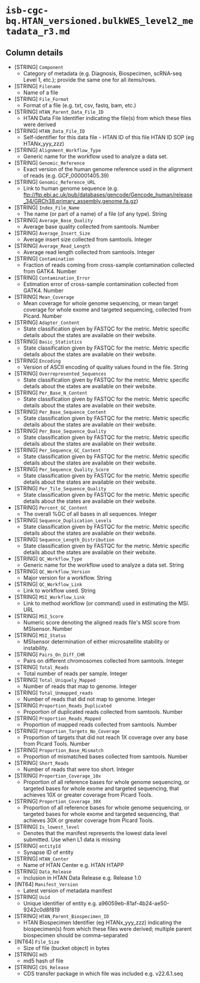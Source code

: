 # `isb-cgc-bq.HTAN_versioned.bulkWES_level2_metadata_r3.md`

## Column details

* [STRING]    `Component`
  - Category of metadata (e.g. Diagnosis, Biospecimen, scRNA-seq Level 1, etc.); provide the same one for all items/rows.
* [STRING]    `Filename`
  - Name of a file
* [STRING]    `File_Format`
  - Format of a file (e.g. txt, csv, fastq, bam, etc.)
* [STRING]    `HTAN_Parent_Data_File_ID`
  - HTAN Data File Identifier indicating the file(s) from which these files were derived
* [STRING]    `HTAN_Data_File_ID`
  - Self-identifier for this data file - HTAN ID of this file HTAN ID SOP (eg HTANx_yyy_zzz)
* [STRING]    `Alignment_Workflow_Type`
  - Generic name for the workflow used to analyze a data set.
* [STRING]    `Genomic_Reference`
  - Exact version of the human genome reference used in the alignment of reads (e.g. GCF_000001405.39)
* [STRING]    `Genomic_Reference_URL`
  - Link to human genome sequence (e.g. ftp://ftp.ebi.ac.uk/pub/databases/gencode/Gencode_human/release_34/GRCh38.primary_assembly.genome.fa.gz)
* [STRING]    `Index_File_Name`
  - The name (or part of a name) of a file (of any type). String
* [STRING]    `Average_Base_Quality`
  - Average base quality collected from samtools. Number
* [STRING]    `Average_Insert_Size`
  - Average insert size collected from samtools. Integer
* [STRING]    `Average_Read_Length`
  - Average read length collected from samtools. Integer
* [STRING]    `Contamination`
  - Fraction of reads coming from cross-sample contamination collected from GATK4. Number
* [STRING]    `Contamination_Error`
  - Estimation error of cross-sample contamination collected from GATK4. Number
* [STRING]    `Mean_Coverage`
  - Mean coverage for whole genome sequencing, or mean target coverage for whole exome and targeted sequencing, collected from Picard. Number
* [STRING]    `Adapter_Content`
  - State classification given by FASTQC for the metric. Metric specific details about the states are available on their website.
* [STRING]    `Basic_Statistics`
  - State classification given by FASTQC for the metric. Metric specific details about the states are available on their website.
* [STRING]    `Encoding`
  - Version of ASCII encoding of quality values found in the file. String
* [STRING]    `Overrepresented_Sequences`
  - State classification given by FASTQC for the metric. Metric specific details about the states are available on their website.
* [STRING]    `Per_Base_N_Content`
  - State classification given by FASTQC for the metric. Metric specific details about the states are available on their website.
* [STRING]    `Per_Base_Sequence_Content`
  - State classification given by FASTQC for the metric. Metric specific details about the states are available on their website.
* [STRING]    `Per_Base_Sequence_Quality`
  - State classification given by FASTQC for the metric. Metric specific details about the states are available on their website.
* [STRING]    `Per_Sequence_GC_Content`
  - State classification given by FASTQC for the metric. Metric specific details about the states are available on their website.
* [STRING]    `Per_Sequence_Quality_Score`
  - State classification given by FASTQC for the metric. Metric specific details about the states are available on their website.
* [STRING]    `Per_Tile_Sequence_Quality`
  - State classification given by FASTQC for the metric. Metric specific details about the states are available on their website.
* [STRING]    `Percent_GC_Content`
  - The overall %GC of all bases in all sequences. Integer
* [STRING]    `Sequence_Duplication_Levels`
  - State classification given by FASTQC for the metric. Metric specific details about the states are available on their website.
* [STRING]    `Sequence_Length_Distribution`
  - State classification given by FASTQC for the metric. Metric specific details about the states are available on their website.
* [STRING]    `QC_Workflow_Type`
  - Generic name for the workflow used to analyze a data set. String
* [STRING]    `QC_Workflow_Version`
  - Major version for a workflow. String
* [STRING]    `QC_Workflow_Link`
  - Link to workflow used. String
* [STRING]    `MSI_Workflow_Link`
  - Link to method workflow (or command) used in estimating the MSI. URL
* [STRING]    `MSI_Score`
  - Numeric score denoting the aligned reads file's MSI score from MSIsensor. Number
* [STRING]    `MSI_Status`
  - MSIsensor determination of either microsatellite stability or instability.
* [STRING]    `Pairs_On_Diff_CHR`
  - Pairs on different chromosomes collected from samtools. Integer
* [STRING]    `Total_Reads`
  - Total number of reads per sample. Integer
* [STRING]    `Total_Uniquely_Mapped`
  - Number of reads that map to genome. Integer
* [STRING]    `Total_Unmapped_reads`
  - Number of reads that did not map to genome. Integer
* [STRING]    `Proportion_Reads_Duplicated`
  - Proportion of duplicated reads collected from samtools. Number
* [STRING]    `Proportion_Reads_Mapped`
  - Proportion of mapped reads collected from samtools. Number
* [STRING]    `Proportion_Targets_No_Coverage`
  - Proportion of targets that did not reach 1X coverage over any base from Picard Tools. Number
* [STRING]    `Proportion_Base_Mismatch`
  - Proportion of mismatched bases collected from samtools. Number
* [STRING]    `Short_Reads`
  - Number of reads that were too short. Integer
* [STRING]    `Proportion_Coverage_10x`
  - Proportion of all reference bases for whole genome sequencing, or targeted bases for whole exome and targeted sequencing, that achieves 10X or greater coverage from Picard Tools.
* [STRING]    `Proportion_Coverage_30X`
  - Proportion of all reference bases for whole genome sequencing, or targeted bases for whole exome and targeted sequencing, that achieves 30X or greater coverage from Picard Tools.
* [STRING]    `Is_lowest_level`
  - Denotes that the manifest represents the lowest data level submitted. Use when L1 data is missing
* [STRING]    `entityId`
  - Synapse ID of entity
* [STRING]    `HTAN_Center`
  - Name of HTAN Center e.g. HTAN HTAPP
* [STRING]    `Data_Release`
  - Inclusion in HTAN Data Release e.g. Release 1.0
* [INT64]    `Manifest_Version`
  - Latest version of metadata manifest
* [STRING]    `Uuid`
  - Unique identifier of entity e.g. a96059eb-81af-4b24-ae50-9242c0d8f819
* [STRING]    `HTAN_Parent_Biospecimen_ID`
  - HTAN Biospecimen Identifier (eg HTANx_yyy_zzz) indicating the biospecimen(s) from which these files were derived; multiple parent biospecimen should be comma-separated
* [INT64]    `File_Size`
  - Size of file (bucket object) in bytes
* [STRING]    `md5`
  - md5 hash of file
* [STRING]    `CDS_Release`
  - CDS transfer package in which file was included e.g. v22.6.1.seq

